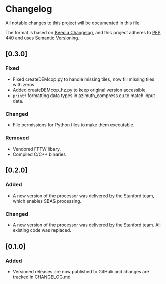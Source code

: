 # Changelog

All notable changes to this project will be documented in this file.

The format is based on [Keep a Changelog](https://keepachangelog.com/en/1.0.0/),
and this project adheres to [PEP 440](https://www.python.org/dev/peps/pep-0440/)
and uses [Semantic Versioning](https://semver.org/spec/v2.0.0.html).

## [0.3.0]
### Fixed
- Fixed createDEMcop.py to handle missing tiles, now fill missing tiles with zeros.
- Added createDEMcop_hz.py to keep original version accessible.
- `printf` formatting data types in azimuth_compress.cu to match input data.

### Changed
- File permissions for Python files to make them executable.

### Removed
- Vendored FFTW libary.
- Compiled C/C++ binaries

## [0.2.0]
### Added
- A new version of the processor was delivered by the Stanford team, which enables SBAS processing.

### Changed
- A new version of the processor was delivered by the Stanford team. All existing code was replaced.

## [0.1.0]
### Added
- Versioned releases are now published to GitHub and changes are tracked in CHANGELOG.md
